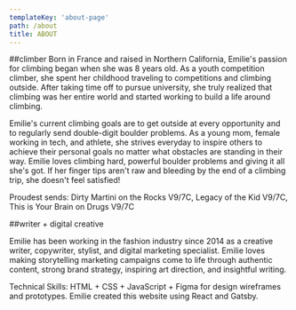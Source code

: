 ```yaml
---
templateKey: 'about-page'
path: /about
title: ABOUT
---
```

##climber
Born in France and raised in Northern California, Emilie's passion for climbing began when she was 8 years old. As a youth competition climber, she spent her childhood traveling to competitions and climbing outside. After taking time off to pursue university, she truly realized that climbing was her entire world and started working to build a life around climbing. 

Emilie's current climbing goals are to get outside at every opportunity and to regularly send double-digit boulder problems. As a young mom, female working in tech, and athlete, she strives everyday to inspire others to achieve their personal goals no matter what obstacles are standing in their way. Emilie loves climbing hard, powerful boulder problems and giving it all she's got. If her finger tips aren't raw and bleeding by the end of a climbing trip, she doesn't feel satisfied!

Proudest sends: Dirty Martini on the Rocks V9/7C, Legacy of the Kid V9/7C, This is Your Brain on Drugs V9/7C

##writer + digital creative

Emilie has been working in the fashion industry since 2014 as a creative writer, copywriter, stylist, and digital marketing specialist. Emilie loves making storytelling marketing campaigns come to life through authentic content, strong brand strategy, inspiring art direction, and insightful writing.

Technical Skills: HTML + CSS + JavaScript + Figma for design wireframes and prototypes. Emilie created this website using React and Gatsby. 













